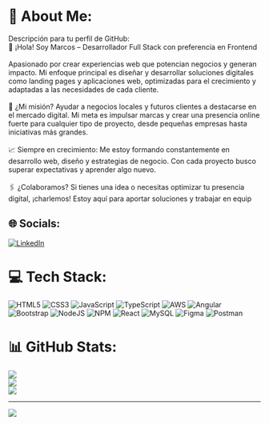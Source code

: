 # 💫 About Me:
Descripción para tu perfil de GitHub:<br>👋 ¡Hola! Soy Marcos – Desarrollador Full Stack con preferencia en Frontend<br><br>Apasionado por crear experiencias web que potencian negocios y generan impacto. Mi enfoque principal es diseñar y desarrollar soluciones digitales como landing pages y aplicaciones web, optimizadas para el crecimiento y adaptadas a las necesidades de cada cliente.<br><br>🌱 ¿Mi misión? Ayudar a negocios locales y futuros clientes a destacarse en el mercado digital. Mi meta es impulsar marcas y crear una presencia online fuerte para cualquier tipo de proyecto, desde pequeñas empresas hasta iniciativas más grandes.<br><br>📈 Siempre en crecimiento: Me estoy formando constantemente en desarrollo web, diseño y estrategias de negocio. Con cada proyecto busco superar expectativas y aprender algo nuevo.<br><br>🖇️ ¿Colaboramos? Si tienes una idea o necesitas optimizar tu presencia digital, ¡charlemos! Estoy aquí para aportar soluciones y trabajar en equip


## 🌐 Socials:
[![LinkedIn](https://img.shields.io/badge/LinkedIn-%230077B5.svg?logo=linkedin&logoColor=white)](https://linkedin.com/in/www.linkedin.com/in/marcos-pinto-b31796249) 

# 💻 Tech Stack:
![HTML5](https://img.shields.io/badge/html5-%23E34F26.svg?style=for-the-badge&logo=html5&logoColor=white) ![CSS3](https://img.shields.io/badge/css3-%231572B6.svg?style=for-the-badge&logo=css3&logoColor=white) ![JavaScript](https://img.shields.io/badge/javascript-%23323330.svg?style=for-the-badge&logo=javascript&logoColor=%23F7DF1E) ![TypeScript](https://img.shields.io/badge/typescript-%23007ACC.svg?style=for-the-badge&logo=typescript&logoColor=white) ![AWS](https://img.shields.io/badge/AWS-%23FF9900.svg?style=for-the-badge&logo=amazon-aws&logoColor=white) ![Angular](https://img.shields.io/badge/angular-%23DD0031.svg?style=for-the-badge&logo=angular&logoColor=white) ![Bootstrap](https://img.shields.io/badge/bootstrap-%238511FA.svg?style=for-the-badge&logo=bootstrap&logoColor=white) ![NodeJS](https://img.shields.io/badge/node.js-6DA55F?style=for-the-badge&logo=node.js&logoColor=white) ![NPM](https://img.shields.io/badge/NPM-%23CB3837.svg?style=for-the-badge&logo=npm&logoColor=white) ![React](https://img.shields.io/badge/react-%2320232a.svg?style=for-the-badge&logo=react&logoColor=%2361DAFB) ![MySQL](https://img.shields.io/badge/mysql-4479A1.svg?style=for-the-badge&logo=mysql&logoColor=white) ![Figma](https://img.shields.io/badge/figma-%23F24E1E.svg?style=for-the-badge&logo=figma&logoColor=white) ![Postman](https://img.shields.io/badge/Postman-FF6C37?style=for-the-badge&logo=postman&logoColor=white)
# 📊 GitHub Stats:
![](https://github-readme-stats.vercel.app/api?username=MarcosGP20&theme=tokyonight&hide_border=false&include_all_commits=false&count_private=false)<br/>
![](https://github-readme-streak-stats.herokuapp.com/?user=MarcosGP20&theme=tokyonight&hide_border=false)<br/>
![](https://github-readme-stats.vercel.app/api/top-langs/?username=MarcosGP20&theme=tokyonight&hide_border=false&include_all_commits=false&count_private=false&layout=compact)

---
[![](https://visitcount.itsvg.in/api?id=MarcosGP20&icon=2&color=1)](https://visitcount.itsvg.in)

<!-- Proudly created with GPRM ( https://gprm.itsvg.in ) -->
